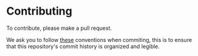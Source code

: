 # Contributing

To contribute, please make a pull request.

We ask you to follow [these](https://www.conventionalcommits.org/en/v1.0.0/) conventions when commiting, this is to ensure that this repository's commit history is organized and legible.